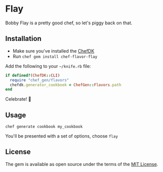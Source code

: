 # Flay

Bobby Flay is a pretty good chef, so let's piggy back on that.

## Installation

* Make sure you've installed the [ChefDK](https://downloads.chef.io/chef-dk/)
* Run `chef gem install chef-flavor-flay`

Add the following to your `~/knife.rb` file:

```ruby
if defined?(ChefDK::CLI)
  require "chef_gen/flavors"
  chefdk.generator_cookbook = ChefGen::Flavors.path
end
```

Celebrate! :rocket:

## Usage

`chef generate cookbook my_cookbook`

You'll be presented with a set of options, choose `flay`

## License

The gem is available as open source under the terms of the [MIT License](http://opensource.org/licenses/MIT).

